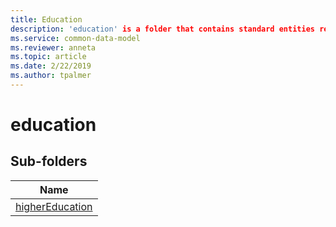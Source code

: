 ```yaml
---
title: Education
description: 'education' is a folder that contains standard entities related to the Common Data Model.
ms.service: common-data-model
ms.reviewer: anneta
ms.topic: article
ms.date: 2/22/2019
ms.author: tpalmer
---
```


# education


## Sub-folders

|Name|
|---|
|[higherEducation](higherEducation/overview.md)|



